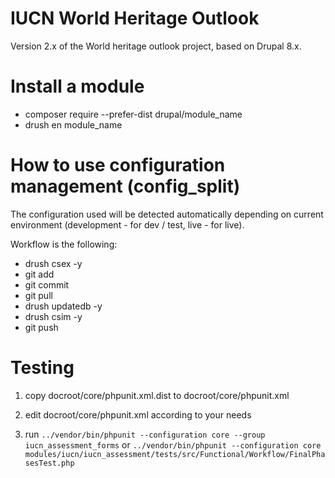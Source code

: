 # IUCN World Heritage Outlook

Version 2.x of the World heritage outlook project, based on Drupal 8.x.

# Install a module
- composer require --prefer-dist drupal/module_name
- drush en module_name

# How to use configuration management (config_split)

The configuration used will be detected automatically depending on
current environment (development - for dev / test, live - for live).

Workflow is the following:

- drush csex -y
- git add
- git commit
- git pull
- drush updatedb -y
- drush csim -y
- git push


# Testing

1. copy docroot/core/phpunit.xml.dist to docroot/core/phpunit.xml

2. edit docroot/core/phpunit.xml according to your needs

3. run `../vendor/bin/phpunit --configuration core --group iucn_assessment_forms`
   or `../vendor/bin/phpunit --configuration core modules/iucn/iucn_assessment/tests/src/Functional/Workflow/FinalPhasesTest.php`


